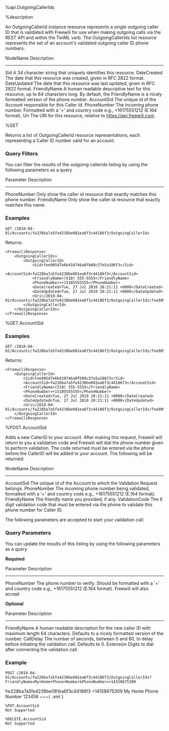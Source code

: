 %api.OutgoingCallerIds

%description

An OutgoingCallerId instance resource represents a single outgoing caller ID that is validated with Freewili for use when making outgoing calls via the REST API and within the TwiML <Dial> verb. The OutgoingCallerIds list resource represents the set of an account's validated outgoing caller ID phone numbers.

NodeName       Description
-----------    ---------------
Sid	           A 34 character string that uniquely identifies this resource.
DateCreated	   The date that this resource was created, given in
               RFC 2822 format.
DateUpdated	   The date that this resource was last updated, given in
               RFC 2822 format.
FriendlyName   A human readable descriptive text for this resource, up to 64
               characters long. By default, the FriendlyName is a nicely
               formatted version of the phone number.
AccountSid	   The unique id of the Account responsible for this Caller Id.
PhoneNumber	   The incoming phone number. Formatted with a '+' and country code
               e.g., +16175551212 (E.164 format).
Uri	           The URI for this resource, relative to 
               https://api.freewili.com.


%GET

Returns a list of OutgoingCallerId resource representations, each representing a Caller ID number valid for an account.

### Query Filters ###
You can filter the results of the outgoing callerids listing by using the following
parameters as a query

Parameter	     Description
------------     ---------------
PhoneNumber      Only show the caller id resource that exactly matches
                 this phone number.
FriendlyName     Only show the caller id resource that exactly matches 
                 this name.

### Examples ###
~~~
GET /2010-04-01/Accounts/fw228ba7a5fe4238be081ea6f3c44186f3/OutgoingCallerIds
~~~

Returns:

~~~{ .xml }
<FreewiliResponse>
    <OutgoingCallerIds>
        <OutgoingCallerId>
            <Sid>foe905d7e6b410746a0fb08c57e5a186f3</Sid>
            <AccountSid>fw228ba7a5fe4238be081ea6f3c44186f3</AccountSid>
            <FriendlyName>(510) 555-5555</FriendlyName>
            <PhoneNumber>+15105555555</PhoneNumber>
            <DateCreated>Tue, 27 Jul 2010 20:21:11 +0000</DateCreated>
            <DateUpdated>Tue, 27 Jul 2010 20:21:11 +0000</DateUpdated>
            <Uri>/2010-04-01/Accounts/fw228ba7a5fe4238be081ea6f3c44186f3/OutgoingCallerIds/foe905d7e6b410746a0fb08c57e5a186f3</Uri>
        </OutgoingCallerId>
    </OutgoingCallerIds>
</FreewiliResponse>
~~~

%GET.AccountSid

### Examples ###
~~~
GET /2010-04-01/Accounts/fw228ba7a5fe4238be081ea6f3c44186f3/OutgoingCallerIds/foe905d7e6b410746a0fb08c57e5a186f3
~~~

Returns:

~~~{ .xml }
<FreewiliResponse>
    <OutgoingCallerId>
        <Sid>foe905d7e6b410746a0fb08c57e5a186f3</Sid>
        <AccountSid>fw228ba7a5fe4238be081ea6f3c44186f3</AccountSid>
        <FriendlyName>(510) 555-5555</FriendlyName>
        <PhoneNumber>+15105555555</PhoneNumber>
        <DateCreated>Tue, 27 Jul 2010 20:21:11 +0000</DateCreated>
        <DateUpdated>Tue, 27 Jul 2010 20:21:11 +0000</DateUpdated>
        <Uri>/2010-04-01/Accounts/fw228ba7a5fe4238be081ea6f3c44186f3/OutgoingCallerIds/foe905d7e6b410746a0fb08c57e5a186f3</Uri>
    </OutgoingCallerId>
</FreewiliResponse>
~~~

%POST.AccountSid

Adds a new CallerID to your account. After making this request, Freewili will return to you a validation code and Freewili will dial the phone number given to perform validation. The code returned must be entered via the phone before the CallerID will be added to your account. The following will be returned:

NodeName            Description
-----------         ---------------
AccountSid          The unique id of the Account to which the Validation Request
                    belongs.
PhoneNumber         The incoming phone number being validated, formatted with a
                    '+' and country code e.g., +16175551212 (E.164 format).
FriendlyName        The friendly name you provided, if any.
ValidationCode      The 6 digit validation code that must be entered via the 
                    phone to validate this phone number for Caller ID.

The following parameters are accepted to start your validation call:          

### Query Parameters ###
You can update the results of this listing by using the following
parameters as a query

**Required**

Parameter                Description
------------             --------------
PhoneNumber              The phone number to verify. Should be formatted with
                         a '+' and country code e.g., +16175551212 
                         (E.164 format). Freewili will also accept 
                         
**Optional**

Parameter                Description
------------             --------------
FriendlyName             A human readable description for the new caller ID with
                         maximum length 64 characters. Defaults to a nicely 
                         formatted version of the number.
CallDelay                The number of seconds, between 0 and 60, to delay 
                         before initiating the validation call. Defaults to 0.
Extension                Digits to dial after connecting the validation call.


### Example ###
~~~
POST /2010-04-01/Accounts/fw228ba7a5fe4238be081ea6f3c44186f3/OutgoingCallerIds?FriendlyName=My+Home+Phone+Number&PhoneNumber=+14158675309
~~~
<FreewiliResponse>
    <ValidationRequest> 
        <AccountSid>fw228ba7a5fe4238be081ea6f3c44186f3</AccountSid>
        <PhoneNumber>+14158675309</PhoneNumber>
        <FriendlyName>My Home Phone Number</FriendlyName>
        <ValidationCode>123456</ValidationCode>
    </ValidationRequest> 
</FreewiliResponse>
~~~{ .xml }

~~~
%PUT.AccountSid
Not Supported

%DELETE.AccountSid
Not Supported